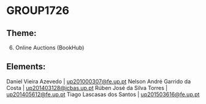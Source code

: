 # GROUP1726

## Theme:

6. Online Auctions (BookHub)

## Elements:

Daniel Vieira Azevedo | up201000307@fe.up.pt
Nelson André Garrido da Costa | up201403128@icbas.up.pt 
Rúben José da Silva Torres | up201405612@fe.up.pt 
Tiago Lascasas dos Santos | up201503616@fe.up.pt

